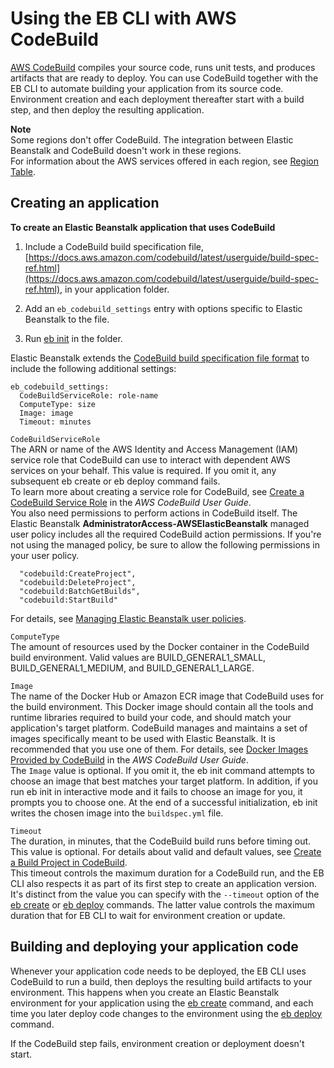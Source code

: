 # Using the EB CLI with AWS CodeBuild<a name="eb-cli-codebuild"></a>

[AWS CodeBuild](https://docs.aws.amazon.com/codebuild/latest/userguide/) compiles your source code, runs unit tests, and produces artifacts that are ready to deploy\. You can use CodeBuild together with the EB CLI to automate building your application from its source code\. Environment creation and each deployment thereafter start with a build step, and then deploy the resulting application\.

**Note**  
Some regions don't offer CodeBuild\. The integration between Elastic Beanstalk and CodeBuild doesn't work in these regions\.  
For information about the AWS services offered in each region, see [Region Table](https://aws.amazon.com/about-aws/global-infrastructure/regional-product-services/)\.

## Creating an application<a name="eb-cli-codebuild-using"></a>

**To create an Elastic Beanstalk application that uses CodeBuild**

1. Include a CodeBuild build specification file, [https://docs.aws.amazon.com/codebuild/latest/userguide/build-spec-ref.html](https://docs.aws.amazon.com/codebuild/latest/userguide/build-spec-ref.html), in your application folder\.

1. Add an `eb_codebuild_settings` entry with options specific to Elastic Beanstalk to the file\.

1. Run [eb init](eb3-init.md) in the folder\.

Elastic Beanstalk extends the [CodeBuild build specification file format](https://docs.aws.amazon.com/codebuild/latest/userguide/build-spec-ref.html) to include the following additional settings:

```
eb_codebuild_settings:
  CodeBuildServiceRole: role-name
  ComputeType: size
  Image: image
  Timeout: minutes
```

`CodeBuildServiceRole`  
The ARN or name of the AWS Identity and Access Management \(IAM\) service role that CodeBuild can use to interact with dependent AWS services on your behalf\. This value is required\. If you omit it, any subsequent eb create or eb deploy command fails\.  
To learn more about creating a service role for CodeBuild, see [Create a CodeBuild Service Role](https://docs.aws.amazon.com/codebuild/latest/userguide/setting-up.html#setting-up-service-role) in the *AWS CodeBuild User Guide*\.  
You also need permissions to perform actions in CodeBuild itself\. The Elastic Beanstalk **AdministratorAccess\-AWSElasticBeanstalk** managed user policy includes all the required CodeBuild action permissions\. If you're not using the managed policy, be sure to allow the following permissions in your user policy\.  

```
  "codebuild:CreateProject",
  "codebuild:DeleteProject",
  "codebuild:BatchGetBuilds",
  "codebuild:StartBuild"
```
For details, see [Managing Elastic Beanstalk user policies](AWSHowTo.iam.managed-policies.md)\.

`ComputeType`  
The amount of resources used by the Docker container in the CodeBuild build environment\. Valid values are BUILD\_GENERAL1\_SMALL, BUILD\_GENERAL1\_MEDIUM, and BUILD\_GENERAL1\_LARGE\.

`Image`  
The name of the Docker Hub or Amazon ECR image that CodeBuild uses for the build environment\. This Docker image should contain all the tools and runtime libraries required to build your code, and should match your application's target platform\. CodeBuild manages and maintains a set of images specifically meant to be used with Elastic Beanstalk\. It is recommended that you use one of them\. For details, see [Docker Images Provided by CodeBuild](https://docs.aws.amazon.com/codebuild/latest/userguide/build-env-ref-available.html) in the *AWS CodeBuild User Guide*\.  
The `Image` value is optional\. If you omit it, the eb init command attempts to choose an image that best matches your target platform\. In addition, if you run eb init in interactive mode and it fails to choose an image for you, it prompts you to choose one\. At the end of a successful initialization, eb init writes the chosen image into the `buildspec.yml` file\.

`Timeout`  
The duration, in minutes, that the CodeBuild build runs before timing out\. This value is optional\. For details about valid and default values, see [Create a Build Project in CodeBuild](https://docs.aws.amazon.com/codebuild/latest/userguide/create-project.html)\.  
This timeout controls the maximum duration for a CodeBuild run, and the EB CLI also respects it as part of its first step to create an application version\. It's distinct from the value you can specify with the `--timeout` option of the [eb create](eb3-create.md) or [eb deploy](eb3-deploy.md) commands\. The latter value controls the maximum duration that for EB CLI to wait for environment creation or update\.

## Building and deploying your application code<a name="eb-cli-codebuild-using"></a>

Whenever your application code needs to be deployed, the EB CLI uses CodeBuild to run a build, then deploys the resulting build artifacts to your environment\. This happens when you create an Elastic Beanstalk environment for your application using the [eb create](eb3-create.md) command, and each time you later deploy code changes to the environment using the [eb deploy](eb3-deploy.md) command\.

If the CodeBuild step fails, environment creation or deployment doesn't start\.